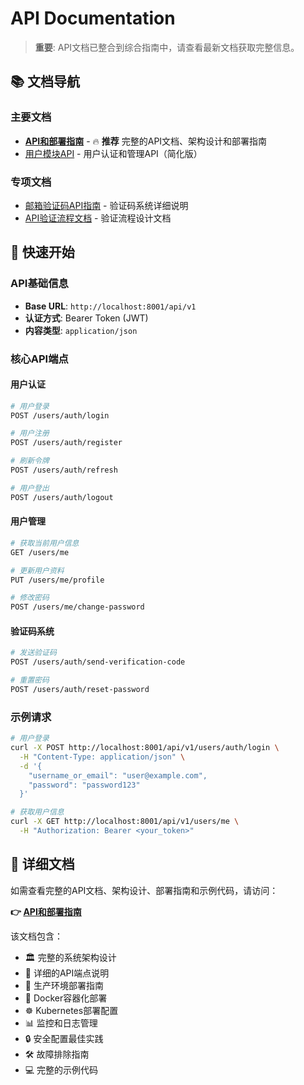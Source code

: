 # API Documentation

> **重要**: API文档已整合到综合指南中，请查看最新文档获取完整信息。

## 📚 文档导航

### 主要文档
- **[API和部署指南](../API_AND_DEPLOYMENT_GUIDE.md)** - 🔥 **推荐** 完整的API文档、架构设计和部署指南
- [用户模块API](../user-module-api.md) - 用户认证和管理API（简化版）

### 专项文档
- [邮箱验证码API指南](./VERIFICATION_CODE_API_GUIDE.md) - 验证码系统详细说明
- [API验证流程文档](./API_VERIFICATION_FLOW_DOCS.md) - 验证流程设计文档

## 🚀 快速开始

### API基础信息
- **Base URL**: `http://localhost:8001/api/v1`
- **认证方式**: Bearer Token (JWT)
- **内容类型**: `application/json`

### 核心API端点

#### 用户认证
```bash
# 用户登录
POST /users/auth/login

# 用户注册
POST /users/auth/register

# 刷新令牌
POST /users/auth/refresh

# 用户登出
POST /users/auth/logout
```

#### 用户管理
```bash
# 获取当前用户信息
GET /users/me

# 更新用户资料
PUT /users/me/profile

# 修改密码
POST /users/me/change-password
```

#### 验证码系统
```bash
# 发送验证码
POST /users/auth/send-verification-code

# 重置密码
POST /users/auth/reset-password
```

### 示例请求

```bash
# 用户登录
curl -X POST http://localhost:8001/api/v1/users/auth/login \
  -H "Content-Type: application/json" \
  -d '{
    "username_or_email": "user@example.com",
    "password": "password123"
  }'

# 获取用户信息
curl -X GET http://localhost:8001/api/v1/users/me \
  -H "Authorization: Bearer <your_token>"
```

## 📖 详细文档

如需查看完整的API文档、架构设计、部署指南和示例代码，请访问：

**👉 [API和部署指南](../API_AND_DEPLOYMENT_GUIDE.md)**

该文档包含：
- 🏛️ 完整的系统架构设计
- 🔌 详细的API端点说明
- 🚀 生产环境部署指南
- 🐳 Docker容器化部署
- ☸️ Kubernetes部署配置
- 📊 监控和日志管理
- 🔒 安全配置最佳实践
- 🛠️ 故障排除指南
- 💻 完整的示例代码
